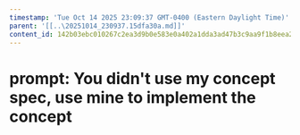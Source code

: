 ```yaml
---
timestamp: 'Tue Oct 14 2025 23:09:37 GMT-0400 (Eastern Daylight Time)'
parent: '[[..\20251014_230937.15dfa30a.md]]'
content_id: 142b03ebc010267c2ea3d9b0e583e0a402a1dda3ad47b3c9aa9f1b8eea2b10fb
---
```


# prompt: You didn't use my concept spec, use mine to implement the concept

